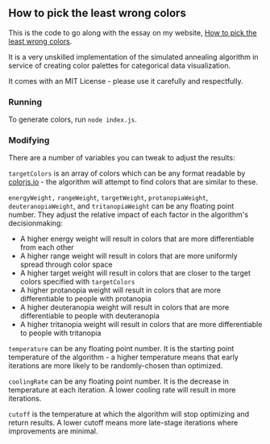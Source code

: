 ## How to pick the least wrong colors

This is the code to go along with the essay on my website, [How to pick the least wrong colors](https://matthewstrom.com/writing/how-to-pick-the-least-wrong-colors/).

It is a very unskilled implementation of the simulated annealing algorithm in service of creating color palettes for categorical data visualization.

It comes with an MIT License - please use it carefully and respectfully.

### Running

To generate colors, run `node index.js`.

### Modifying

There are a number of variables you can tweak to adjust the results:

`targetColors` is an array of colors which can be any format readable by [colorjs.io](https://colorjs.io/) - the algorithm will attempt to find colors that are similar to these.

`energyWeight,` `rangeWeight`, `targetWeight`, `protanopiaWeight`, `deuteranopiaWeight`, and `tritanopiaWeight` can be any floating point number. They adjust the relative impact of each factor in the algorithm's decisionmaking:
- A higher energy weight will result in colors that are more differentiable from each other
- A higher range weight will result in colors that are more uniformly spread through color space
- A higher target weight will result in colors that are closer to the target colors specified with `targetColors`
- A higher protanopia weight will result in colors that are more differentiable to people with protanopia
- A higher deuteranopia weight will result in colors that are more differentiable to people with deuteranopia
- A higher tritanopia weight will result in colors that are more differentiable to people with tritanopia

`temperature` can be any floating point number. It is the starting point temperature of the algorithm - a higher temperature means that early iterations are more likely to be randomly-chosen than optimized.

`coolingRate` can be any floating point number. It is the decrease in temperature at each iteration. A lower cooling rate will result in more iterations.

`cutoff` is the temperature at which the algorithm will stop optimizing and return results. A lower cutoff means more late-stage iterations where improvements are minimal.
